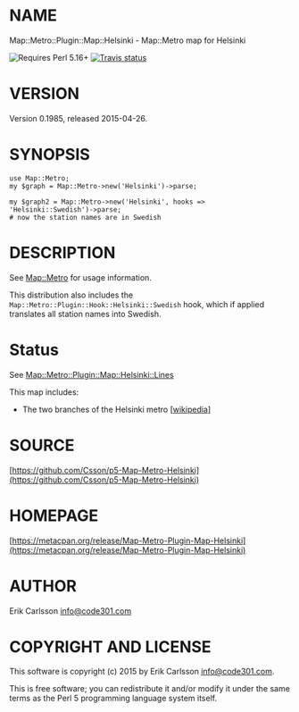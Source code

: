 # NAME

Map::Metro::Plugin::Map::Helsinki - Map::Metro map for Helsinki

![Requires Perl 5.16+](https://img.shields.io/badge/perl-5.16+-brightgreen.svg) [![Travis status](https://api.travis-ci.org/Csson/p5-Map-Metro-Helsinki.svg?branch=master)](https://travis-ci.org/Csson/p5-Map-Metro-Helsinki)

# VERSION

Version 0.1985, released 2015-04-26.

# SYNOPSIS

    use Map::Metro;
    my $graph = Map::Metro->new('Helsinki')->parse;

    my $graph2 = Map::Metro->new('Helsinki', hooks => 'Helsinki::Swedish')->parse;
    # now the station names are in Swedish

# DESCRIPTION

See [Map::Metro](https://metacpan.org/pod/Map::Metro) for usage information.

This distribution also includes the `Map::Metro::Plugin::Hook::Helsinki::Swedish` hook, which if applied
translates all station names into Swedish.

# Status

See [Map::Metro::Plugin::Map::Helsinki::Lines](https://metacpan.org/pod/Map::Metro::Plugin::Map::Helsinki::Lines)

This map includes:

- The two branches of the Helsinki metro \[[wikipedia](https://en.wikipedia.org/wiki/Helsinki_Metro)\]

# SOURCE

[https://github.com/Csson/p5-Map-Metro-Helsinki](https://github.com/Csson/p5-Map-Metro-Helsinki)

# HOMEPAGE

[https://metacpan.org/release/Map-Metro-Plugin-Map-Helsinki](https://metacpan.org/release/Map-Metro-Plugin-Map-Helsinki)

# AUTHOR

Erik Carlsson <info@code301.com>

# COPYRIGHT AND LICENSE

This software is copyright (c) 2015 by Erik Carlsson <info@code301.com>.

This is free software; you can redistribute it and/or modify it under
the same terms as the Perl 5 programming language system itself.
